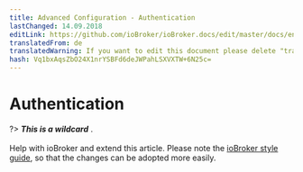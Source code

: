 ```yaml
---
title: Advanced Configuration - Authentication
lastChanged: 14.09.2018
editLink: https://github.com/ioBroker/ioBroker.docs/edit/master/docs/en/config/login.md
translatedFrom: de
translatedWarning: If you want to edit this document please delete "translatedFrom" field, elsewise this document will be translated automatically again
hash: Vq1bxAqsZbO24X1nrYSBFd6deJWPahLSXVXTW+6N25c=
---
```

# Authentication
?> ***This is a wildcard*** . <br><br> Help with ioBroker and extend this article. Please note the [ioBroker style guide](community/styleguidedoc), so that the changes can be adopted more easily.